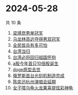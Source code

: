 # 2024-05-28

共 10 条

<!-- BEGIN -->
<!-- 最后更新时间 Tue May 28 2024 05:11:11 GMT+0800 (China Standard Time) -->

1. [梁靖崑男单冠军](https://www.zhihu.com/search?q=%E6%A2%81%E9%9D%96%E5%B4%91%E7%94%B7%E5%8D%95%E5%86%A0%E5%86%9B)
1. [马龙林高远夺得男双冠军](https://www.zhihu.com/search?q=%E9%A9%AC%E9%BE%99%E6%9E%97%E9%AB%98%E8%BF%9C%E5%A4%BA%E5%BE%97%E7%94%B7%E5%8F%8C%E5%86%A0%E5%86%9B)
1. [全民皆兵有多可怕](https://www.zhihu.com/search?q=%E5%85%A8%E6%B0%91%E7%9A%86%E5%85%B5%E6%9C%89%E5%A4%9A%E5%8F%AF%E6%80%95)
1. [台湾当归](https://www.zhihu.com/search?q=%E5%8F%B0%E6%B9%BE%E5%BD%93%E5%BD%92)
1. [台湾必将回归祖国怀抱](https://www.zhihu.com/search?q=%E5%8F%B0%E6%B9%BE%E5%BF%85%E5%B0%86%E5%9B%9E%E5%BD%92%E7%A5%96%E5%9B%BD%E6%80%80%E6%8A%B1)
1. [a股今年首只10倍股诞生](https://www.zhihu.com/search?q=a%E8%82%A1%E4%BB%8A%E5%B9%B4%E9%A6%96%E5%8F%AA10%E5%80%8D%E8%82%A1%E8%AF%9E%E7%94%9F)
1. [doge原型去世](https://www.zhihu.com/search?q=doge%E5%8E%9F%E5%9E%8B%E5%8E%BB%E4%B8%96)
1. [俄罗斯首台光刻机制造完成](https://www.zhihu.com/search?q=%E4%BF%84%E7%BD%97%E6%96%AF%E9%A6%96%E5%8F%B0%E5%85%89%E5%88%BB%E6%9C%BA%E5%88%B6%E9%80%A0%E5%AE%8C%E6%88%90)
1. [陈奕迅杭州演唱会延期](https://www.zhihu.com/search?q=%E9%99%88%E5%A5%95%E8%BF%85%E6%9D%AD%E5%B7%9E%E6%BC%94%E5%94%B1%E4%BC%9A%E5%BB%B6%E6%9C%9F)
1. [女子喂乌龟火龙果喜提炫彩神龟](https://www.zhihu.com/search?q=%E5%A5%B3%E5%AD%90%E5%96%82%E4%B9%8C%E9%BE%9F%E7%81%AB%E9%BE%99%E6%9E%9C%E5%96%9C%E6%8F%90%E7%82%AB%E5%BD%A9%E7%A5%9E%E9%BE%9F)

<!-- END -->

